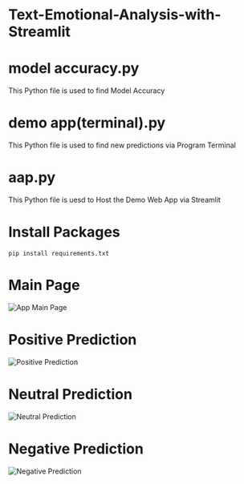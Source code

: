 # Text-Emotional-Analysis-with-Streamlit
# model accuracy.py
This Python file is used to find Model Accuracy
# demo app(terminal).py
This Python file is used to find new predictions via Program Terminal
# aap.py
This Python file is uesd to Host the Demo Web App via Streamlit

# Install Packages
    pip install requirements.txt

# Main Page
![App Main Page](https://github.com/user-attachments/assets/18fb4f28-a3dd-4158-9dac-23d00d3925c7)

# Positive Prediction
![Positive Prediction](https://github.com/user-attachments/assets/0e3c2a02-dbfd-4311-bbbd-2934c1b0bde6)

# Neutral Prediction
![Neutral Prediction](https://github.com/user-attachments/assets/fe17a509-9fb7-42e2-ba15-a56994d418ca)

# Negative Prediction
![Negative Prediction](https://github.com/user-attachments/assets/9b9f7213-3754-4c9c-8404-6550fd9acfd8)

